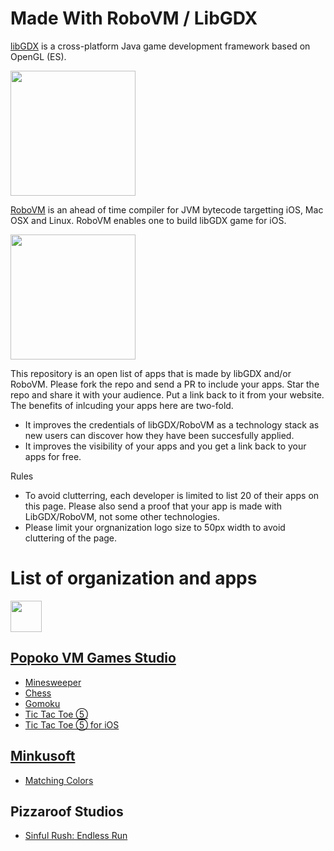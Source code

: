 # Made With RoboVM / LibGDX
[libGDX](https://github.com/libgdx/libgdx) is a cross-platform Java game development framework based on OpenGL (ES).

<img src="https://camo.githubusercontent.com/f70f169cab179f13f70e892b3251e6f2032be66d/687474703a2f2f6c69626764782e6261646c6f67696367616d65732e636f6d2f696d672f6c6f676f2e706e67" width="200"/>

[RoboVM](https://github.com/MobiVM/robovm) is an ahead of time compiler for JVM bytecode targetting iOS, Mac OSX and Linux. RoboVM enables one to build libGDX game for iOS.

<img src="https://www.gamefromscratch.com/image.axd?picture=robovm_thumb.png" width="200"/>

This repository is an open list of apps that is made by libGDX and/or RoboVM. Please fork the repo and send a PR to include your apps. Star the repo and share it with your audience. Put a link back to it from your website. The benefits of inlcuding your apps here are two-fold.

- It improves the credentials of libGDX/RoboVM as a technology stack as new users can discover how they have been succesfully applied.
- It improves the visibility of your apps and you get a link back to your apps for free.

Rules
- To avoid clutterring, each developer is limited to list 20 of their apps on this page. Please also send a proof that your app is made with LibGDX/RoboVM, not some other technologies.
- Please limit your orgnanization logo size to 50px width to avoid cluttering of the page.

# List of organization and apps

<img src='https://lh3.googleusercontent.com/8_cCHtGb4yYrCfVWFDt3ZQUKGiVqaMr5XZ24qGMe1k_xb8noCK_LCELG_Yu_i1qBe5BI=w288-h288-n-rw' width="50" /> 

## [Popoko VM Games Studio](https://popoko.live/)
* [Minesweeper](https://play.google.com/store/apps/details?id=com.popoko.minesweeper)
* [Chess](https://play.google.com/store/apps/details?id=com.popoko.chessru)
* [Gomoku](https://play.google.com/store/apps/details?id=com.popoko.gomokukr)
* [Tic Tac Toe ⑤](https://play.google.com/store/apps/details?id=com.popoko.gomokuvn) 
* [Tic Tac Toe ⑤ for iOS](https://apps.apple.com/us/app/id1107349135)

## [Minkusoft](http://minkusoft.com/)
* [Matching Colors](http://minkusoft.com/matchingcolors/)

## Pizzaroof Studios
* [Sinful Rush: Endless Run](https://play.google.com/store/apps/details?id=com.pizzaroof.sinfulrush)


